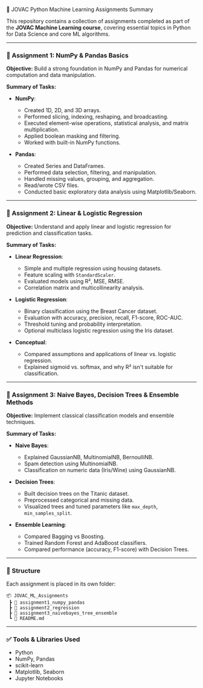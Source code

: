📘 JOVAC Python Machine Learning Assignments Summary

This repository contains a collection of assignments completed as part of the **JOVAC Machine Learning course**, covering essential topics in Python for Data Science and core ML algorithms.

---

### 📂 Assignment 1: NumPy & Pandas Basics

**Objective:** Build a strong foundation in NumPy and Pandas for numerical computation and data manipulation.

**Summary of Tasks:**

* **NumPy**:

  * Created 1D, 2D, and 3D arrays.
  * Performed slicing, indexing, reshaping, and broadcasting.
  * Executed element-wise operations, statistical analysis, and matrix multiplication.
  * Applied boolean masking and filtering.
  * Worked with built-in NumPy functions.

* **Pandas**:

  * Created Series and DataFrames.
  * Performed data selection, filtering, and manipulation.
  * Handled missing values, grouping, and aggregation.
  * Read/wrote CSV files.
  * Conducted basic exploratory data analysis using Matplotlib/Seaborn.

---

### 📂 Assignment 2: Linear & Logistic Regression

**Objective:** Understand and apply linear and logistic regression for prediction and classification tasks.

**Summary of Tasks:**

* **Linear Regression**:

  * Simple and multiple regression using housing datasets.
  * Feature scaling with `StandardScaler`.
  * Evaluated models using R², MSE, RMSE.
  * Correlation matrix and multicollinearity analysis.

* **Logistic Regression**:

  * Binary classification using the Breast Cancer dataset.
  * Evaluation with accuracy, precision, recall, F1-score, ROC-AUC.
  * Threshold tuning and probability interpretation.
  * Optional multiclass logistic regression using the Iris dataset.

* **Conceptual**:

  * Compared assumptions and applications of linear vs. logistic regression.
  * Explained sigmoid vs. softmax, and why R² isn't suitable for classification.

---

### 📂 Assignment 3: Naive Bayes, Decision Trees & Ensemble Methods

**Objective:** Implement classical classification models and ensemble techniques.

**Summary of Tasks:**

* **Naive Bayes**:

  * Explained GaussianNB, MultinomialNB, BernoulliNB.
  * Spam detection using MultinomialNB.
  * Classification on numeric data (Iris/Wine) using GaussianNB.

* **Decision Trees**:

  * Built decision trees on the Titanic dataset.
  * Preprocessed categorical and missing data.
  * Visualized trees and tuned parameters like `max_depth`, `min_samples_split`.

* **Ensemble Learning**:

  * Compared Bagging vs Boosting.
  * Trained Random Forest and AdaBoost classifiers.
  * Compared performance (accuracy, F1-score) with Decision Trees.

---

### 📁 Structure

Each assignment is placed in its own folder:

```
📦 JOVAC_ML_Assignments
 ┣ 📁 assignment1_numpy_pandas
 ┣ 📁 assignment2_regression
 ┣ 📁 assignment3_naivebayes_tree_ensemble
 ┗ 📄 README.md
```

---

### ✅ Tools & Libraries Used

* Python
* NumPy, Pandas
* scikit-learn
* Matplotlib, Seaborn
* Jupyter Notebooks
